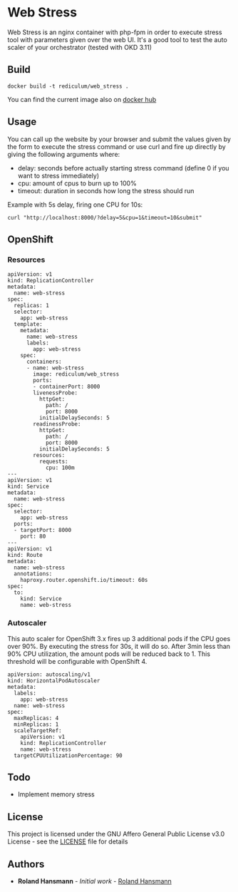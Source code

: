 # Web Stress
Web Stress is an nginx container with php-fpm in order to execute stress tool with parameters given over the web UI. It's a good tool to test the auto scaler of your orchestrator (tested with OKD 3.11)
## Build
```
docker build -t rediculum/web_stress .
```
You can find the current image also on [docker hub](https://hub.docker.com/repository/docker/rediculum/web_stress)
## Usage
You can call up the website by your browser and submit the values given by the form to execute the stress command or use curl and fire up directly by giving the following arguments where:
- delay: seconds before actually starting stress command (define 0 if you want to stress immediately)
- cpu: amount of cpus to burn up to 100%
- timeout: duration in seconds how long the stress should run

Example with 5s delay, firing one CPU for 10s:
```
curl "http://localhost:8000/?delay=5&cpu=1&timeout=10&submit"
```

## OpenShift
### Resources
```
apiVersion: v1
kind: ReplicationController
metadata:
  name: web-stress
spec:
  replicas: 1
  selector:
    app: web-stress
  template:
    metadata:
      name: web-stress
      labels:
        app: web-stress
    spec:
      containers:
      - name: web-stress
        image: rediculum/web_stress
        ports:
        - containerPort: 8000
        livenessProbe:
          httpGet:
            path: /
            port: 8000
          initialDelaySeconds: 5
        readinessProbe:
          httpGet:
            path: /
            port: 8000
          initialDelaySeconds: 5
        resources:
          requests:
            cpu: 100m
---
apiVersion: v1
kind: Service
metadata:
  name: web-stress
spec:
  selector:
    app: web-stress
  ports:
  - targetPort: 8000
    port: 80
---
apiVersion: v1
kind: Route
metadata:
  name: web-stress
  annotations:
    haproxy.router.openshift.io/timeout: 60s
spec:
  to:
    kind: Service
    name: web-stress
```
### Autoscaler
This auto scaler for OpenShift 3.x fires up 3 additional pods if the CPU goes over 90%. By executing the stress for 30s, it will do so. After 3min less than 90% CPU utilization, the amount pods will be reduced back to 1. This threshold will be configurable with OpenShift 4.
```
apiVersion: autoscaling/v1
kind: HorizontalPodAutoscaler
metadata:
  labels:
    app: web-stress
  name: web-stress
spec:
  maxReplicas: 4
  minReplicas: 1
  scaleTargetRef:
    apiVersion: v1
    kind: ReplicationController
    name: web-stress
  targetCPUUtilizationPercentage: 90
```
## Todo
- Implement memory stress

## License
This project is licensed under the GNU Affero General Public License v3.0 License - see the [LICENSE](LICENSE)
 file for details

## Authors
* **Roland Hansmann** - *Initial work* - [Roland Hansmann](https://github.com/rediculum)

